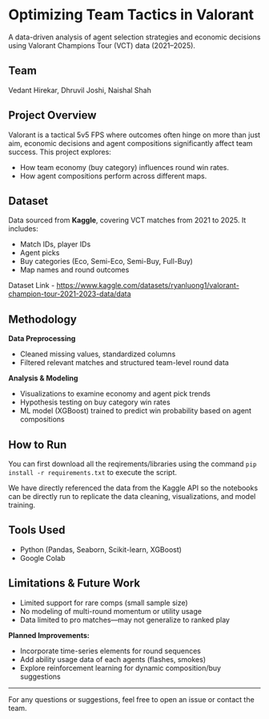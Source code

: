 # Optimizing Team Tactics in Valorant

A data-driven analysis of agent selection strategies and economic decisions using Valorant Champions Tour (VCT) data (2021–2025).

## Team  
Vedant Hirekar, Dhruvil Joshi, Naishal Shah

## Project Overview

Valorant is a tactical 5v5 FPS where outcomes often hinge on more than just aim, economic decisions and agent compositions significantly affect team success. This project explores:

- How team economy (buy category) influences round win rates.
- How agent compositions perform across different maps.

## Dataset

Data sourced from **Kaggle**, covering VCT matches from 2021 to 2025. It includes:

- Match IDs, player IDs
- Agent picks
- Buy categories (Eco, Semi-Eco, Semi-Buy, Full-Buy)
- Map names and round outcomes

Dataset Link - https://www.kaggle.com/datasets/ryanluong1/valorant-champion-tour-2021-2023-data/data

## Methodology

**Data Preprocessing**
- Cleaned missing values, standardized columns
- Filtered relevant matches and structured team-level round data

**Analysis & Modeling**
- Visualizations to examine economy and agent pick trends
- Hypothesis testing on buy category win rates
- ML model (XGBoost) trained to predict win probability based on agent compositions


## How to Run

You can first download all the reqirements/libraries using the command `pip install -r requirements.txt` to execute the script.

We have directly referenced the data from the Kaggle API so the notebooks can be directly run to replicate the data cleaning, visualizations, and model training.

## Tools Used

- Python (Pandas, Seaborn, Scikit-learn, XGBoost)
- Google Colab

## Limitations & Future Work

- Limited support for rare comps (small sample size)
- No modeling of multi-round momentum or utility usage
- Data limited to pro matches—may not generalize to ranked play

**Planned Improvements:**
- Incorporate time-series elements for round sequences
- Add ability usage data of each agents (flashes, smokes)
- Explore reinforcement learning for dynamic composition/buy suggestions

---

For any questions or suggestions, feel free to open an issue or contact the team.
